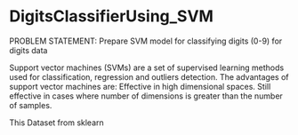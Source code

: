 # DigitsClassifierUsing_SVM
PROBLEM STATEMENT: Prepare SVM model for classifying digits (0-9) for digits data

Support vector machines (SVMs) are a set of supervised learning methods used for classification, regression and outliers detection. The advantages of support vector machines are: Effective in high dimensional spaces. Still effective in cases where number of dimensions is greater than the number of samples.

This Dataset from sklearn
